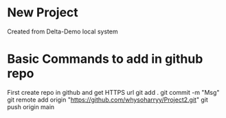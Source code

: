 # New Project
Created from Delta-Demo local system

# Basic Commands to add in github repo
First create repo in github and get HTTPS url
git add .
git commit -m "Msg"
git remote add origin "https://github.com/whysoharryy/Project2.git"
git push origin main




